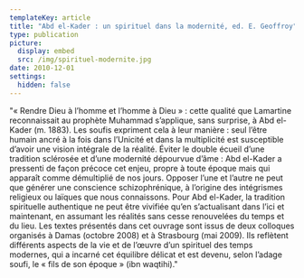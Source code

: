 ```yaml
---
templateKey: article
title: "Abd el-Kader : un spirituel dans la modernité, ed. E. Geoffroy"
type: publication
picture:
  display: embed
  src: /img/spirituel-modernite.jpg
date: 2010-12-01
settings:
  hidden: false
---
```

"« Rendre Dieu à l’homme et l’homme à Dieu » : cette qualité que Lamartine reconnaissait au prophète Muhammad s’applique, sans surprise, à Abd el-Kader (m. 1883). Les soufis expriment cela à leur manière : seul l’être humain ancré à la fois dans l’Unicité et dans la multiplicité est susceptible d’avoir une vision intégrale de la réalité. Éviter le double écueil d’une tradition sclérosée et d’une modernité dépourvue d’âme : Abd el-Kader a pressenti de façon précoce cet enjeu, propre à toute époque mais qui apparaît comme démultiplié de nos jours. Opposer l’une et l’autre ne peut que générer une conscience schizophrénique, à l’origine des intégrismes religieux ou laïques que nous connaissons. Pour Abd el-Kader, la tradition spirituelle authentique ne peut être vivifiée qu’en s’actualisant dans l’ici et maintenant, en assumant les réalités sans cesse renouvelées du temps et du lieu. Les textes présentés dans cet ouvrage sont issus de deux colloques organisés à Damas (octobre 2008) et à Strasbourg (mai 2009). Ils reflètent différents aspects de la vie et de l’œuvre d’un spirituel des temps modernes, qui a incarné cet équilibre délicat et est devenu, selon l’adage soufi, le « fils de son époque » (ibn waqtihi)."